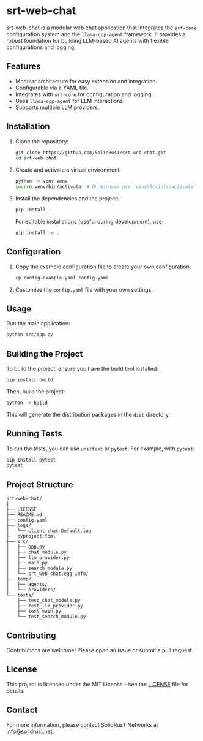 # srt-web-chat

srt-web-chat is a modular web chat application that integrates the `srt-core` configuration system and the `llama-cpp-agent` framework. It provides a robust foundation for building LLM-based AI agents with flexible configurations and logging.

## Features

- Modular architecture for easy extension and integration.
- Configurable via a YAML file.
- Integrates with `srt-core` for configuration and logging.
- Uses `llama-cpp-agent` for LLM interactions.
- Supports multiple LLM providers.

## Installation

1. Clone the repository:

   ```bash
   git clone https://github.com/SolidRusT/srt-web-chat.git
   cd srt-web-chat
   ```

2. Create and activate a virtual environment:

   ```bash
   python -m venv venv
   source venv/bin/activate  # On Windows use `venv\Scripts\activate`
   ```

3. Install the dependencies and the project:

   ```bash
   pip install .
   ```

   For editable installations (useful during development), use:

   ```bash
   pip install -e .
   ```

## Configuration

1. Copy the example configuration file to create your own configuration:

   ```bash
   cp config-example.yaml config.yaml
   ```

2. Customize the `config.yaml` file with your own settings.

## Usage

Run the main application:

```bash
python src/app.py
```

## Building the Project

To build the project, ensure you have the build tool installed:

```bash
pip install build
```

Then, build the project:

```bash
python -m build
```

This will generate the distribution packages in the `dist` directory.

## Running Tests

To run the tests, you can use `unittest` or `pytest`. For example, with `pytest`:

```bash
pip install pytest
pytest
```

## Project Structure

```plaintext
srt-web-chat/
│
├── LICENSE
├── README.md
├── config.yaml
├── logs/
│   └── client-chat-Default.log
├── pyproject.toml
├── src/
│   ├── app.py
│   ├── chat_module.py
│   ├── llm_provider.py
│   ├── main.py
│   ├── search_module.py
│   └── srt_web_chat.egg-info/
├── temp/
│   ├── agents/
│   └── providers/
└── tests/
    ├── test_chat_module.py
    ├── test_llm_provider.py
    ├── test_main.py
    └── test_search_module.py
```

## Contributing

Contributions are welcome! Please open an issue or submit a pull request.

## License

This project is licensed under the MIT License - see the [LICENSE](LICENSE) file for details.

## Contact

For more information, please contact SolidRusT Networks at [info@solidrust.net](mailto:info@solidrust.net).
